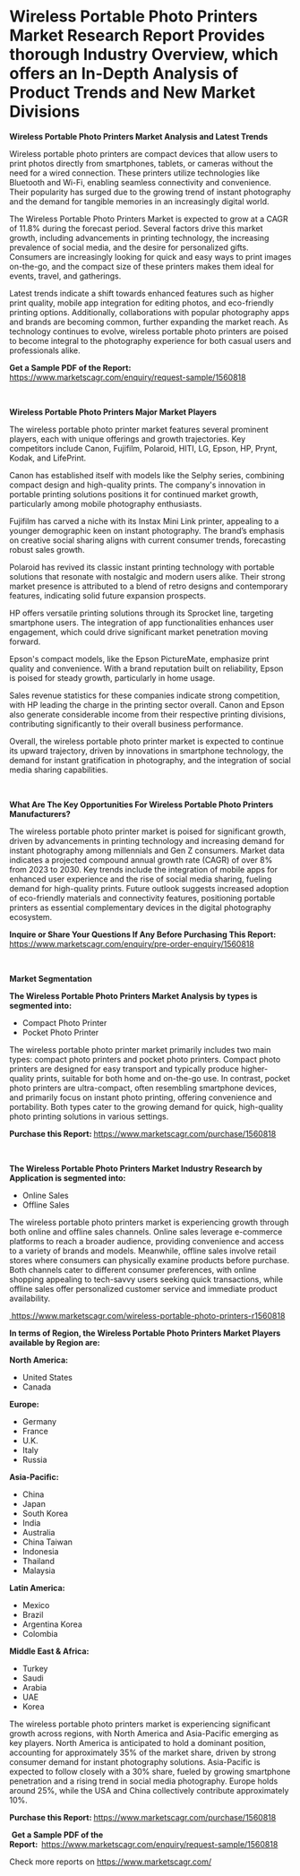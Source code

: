 <p><h1>Wireless Portable Photo Printers Market Research Report Provides thorough Industry Overview, which offers an In-Depth Analysis of Product Trends and New Market Divisions</h1></p><p><strong>Wireless Portable Photo Printers Market Analysis and Latest Trends</strong></p>
<p><p>Wireless portable photo printers are compact devices that allow users to print photos directly from smartphones, tablets, or cameras without the need for a wired connection. These printers utilize technologies like Bluetooth and Wi-Fi, enabling seamless connectivity and convenience. Their popularity has surged due to the growing trend of instant photography and the demand for tangible memories in an increasingly digital world.</p><p>The Wireless Portable Photo Printers Market is expected to grow at a CAGR of 11.8% during the forecast period. Several factors drive this market growth, including advancements in printing technology, the increasing prevalence of social media, and the desire for personalized gifts. Consumers are increasingly looking for quick and easy ways to print images on-the-go, and the compact size of these printers makes them ideal for events, travel, and gatherings.</p><p>Latest trends indicate a shift towards enhanced features such as higher print quality, mobile app integration for editing photos, and eco-friendly printing options. Additionally, collaborations with popular photography apps and brands are becoming common, further expanding the market reach. As technology continues to evolve, wireless portable photo printers are poised to become integral to the photography experience for both casual users and professionals alike.</p></p>
<p><strong>Get a Sample PDF of the Report:&nbsp;</strong> <a href="https://www.marketscagr.com/enquiry/request-sample/1560818?utm_campaign=2324&utm_medium=2&utm_source=Github&utm_content=ia&utm_term=25022025&utm_id=wireless-portable-photo-printers">https://www.marketscagr.com/enquiry/request-sample/1560818</a></p>
<p>&nbsp;</p>
<p><strong>Wireless Portable Photo Printers Major Market Players</strong></p>
<p><p>The wireless portable photo printer market features several prominent players, each with unique offerings and growth trajectories. Key competitors include Canon, Fujifilm, Polaroid, HITI, LG, Epson, HP, Prynt, Kodak, and LifePrint.</p><p>Canon has established itself with models like the Selphy series, combining compact design and high-quality prints. The company's innovation in portable printing solutions positions it for continued market growth, particularly among mobile photography enthusiasts.</p><p>Fujifilm has carved a niche with its Instax Mini Link printer, appealing to a younger demographic keen on instant photography. The brand’s emphasis on creative social sharing aligns with current consumer trends, forecasting robust sales growth.</p><p>Polaroid has revived its classic instant printing technology with portable solutions that resonate with nostalgic and modern users alike. Their strong market presence is attributed to a blend of retro designs and contemporary features, indicating solid future expansion prospects.</p><p>HP offers versatile printing solutions through its Sprocket line, targeting smartphone users. The integration of app functionalities enhances user engagement, which could drive significant market penetration moving forward.</p><p>Epson's compact models, like the Epson PictureMate, emphasize print quality and convenience. With a brand reputation built on reliability, Epson is poised for steady growth, particularly in home usage.</p><p>Sales revenue statistics for these companies indicate strong competition, with HP leading the charge in the printing sector overall. Canon and Epson also generate considerable income from their respective printing divisions, contributing significantly to their overall business performance.</p><p>Overall, the wireless portable photo printer market is expected to continue its upward trajectory, driven by innovations in smartphone technology, the demand for instant gratification in photography, and the integration of social media sharing capabilities.</p></p>
<p>&nbsp;</p>
<p><strong>What Are The Key Opportunities For Wireless Portable Photo Printers Manufacturers?</strong></p>
<p><p>The wireless portable photo printer market is poised for significant growth, driven by advancements in printing technology and increasing demand for instant photography among millennials and Gen Z consumers. Market data indicates a projected compound annual growth rate (CAGR) of over 8% from 2023 to 2030. Key trends include the integration of mobile apps for enhanced user experience and the rise of social media sharing, fueling demand for high-quality prints. Future outlook suggests increased adoption of eco-friendly materials and connectivity features, positioning portable printers as essential complementary devices in the digital photography ecosystem.</p></p>
<p><strong>Inquire or Share Your Questions If Any Before Purchasing This Report:</strong> <a href="https://www.marketscagr.com/enquiry/pre-order-enquiry/1560818?utm_campaign=2324&utm_medium=2&utm_source=Github&utm_content=ia&utm_term=25022025&utm_id=wireless-portable-photo-printers">https://www.marketscagr.com/enquiry/pre-order-enquiry/1560818</a></p>
<p>&nbsp;</p>
<p><strong>Market Segmentation</strong></p>
<p><strong>The Wireless Portable Photo Printers Market Analysis by types is segmented into:</strong></p>
<p><ul><li>Compact Photo Printer</li><li>Pocket Photo Printer</li></ul></p>
<p><p>The wireless portable photo printer market primarily includes two main types: compact photo printers and pocket photo printers. Compact photo printers are designed for easy transport and typically produce higher-quality prints, suitable for both home and on-the-go use. In contrast, pocket photo printers are ultra-compact, often resembling smartphone devices, and primarily focus on instant photo printing, offering convenience and portability. Both types cater to the growing demand for quick, high-quality photo printing solutions in various settings.</p></p>
<p><strong>Purchase this Report:&nbsp;</strong><a href="https://www.marketscagr.com/purchase/1560818?utm_campaign=2324&utm_medium=2&utm_source=Github&utm_content=ia&utm_term=25022025&utm_id=wireless-portable-photo-printers">https://www.marketscagr.com/purchase/1560818</a></p>
<p>&nbsp;</p>
<p><strong>The Wireless Portable Photo Printers Market Industry Research by Application is segmented into:</strong></p>
<p><ul><li>Online Sales</li><li>Offline Sales</li></ul></p>
<p><p>The wireless portable photo printers market is experiencing growth through both online and offline sales channels. Online sales leverage e-commerce platforms to reach a broader audience, providing convenience and access to a variety of brands and models. Meanwhile, offline sales involve retail stores where consumers can physically examine products before purchase. Both channels cater to different consumer preferences, with online shopping appealing to tech-savvy users seeking quick transactions, while offline sales offer personalized customer service and immediate product availability.</p></p>
<p><a href="https://www.marketscagr.com/wireless-portable-photo-printers-r1560818?utm_campaign=2324&utm_medium=2&utm_source=Github&utm_content=ia&utm_term=25022025&utm_id=wireless-portable-photo-printers">&nbsp;https://www.marketscagr.com/wireless-portable-photo-printers-r1560818</a></p>
<p><strong>In terms of Region, the Wireless Portable Photo Printers Market Players available by Region are:</strong></p>
<p>
    <p> <strong> North America: </strong>
        <ul>
            <li>United States</li>
            <li>Canada</li>
        </ul>
        </p> 
    <p> <strong> Europe: </strong>
        <ul>
            <li>Germany</li>
            <li>France</li>
            <li>U.K.</li>
            <li>Italy</li>
            <li>Russia</li>
        </ul>
        </p> 
    <p> <strong> Asia-Pacific: </strong>
        <ul>
            <li>China</li>
            <li>Japan</li>
            <li>South Korea</li>
            <li>India</li>
            <li>Australia</li>
            <li>China Taiwan</li>
            <li>Indonesia</li>
            <li>Thailand</li>
            <li>Malaysia</li>
        </ul>
        </p> 
    <p> <strong> Latin America: </strong>
        <ul>
            <li>Mexico</li>
            <li>Brazil</li>
            <li>Argentina Korea</li>
            <li>Colombia</li>
        </ul>
        </p> 
    <p> <strong> Middle East & Africa: </strong>
        <ul>
            <li>Turkey</li>
            <li>Saudi</li>
            <li>Arabia</li>
            <li>UAE</li>
            <li>Korea</li>
        </ul>
    </p>
    </p>
<p><p>The wireless portable photo printers market is experiencing significant growth across regions, with North America and Asia-Pacific emerging as key players. North America is anticipated to hold a dominant position, accounting for approximately 35% of the market share, driven by strong consumer demand for instant photography solutions. Asia-Pacific is expected to follow closely with a 30% share, fueled by growing smartphone penetration and a rising trend in social media photography. Europe holds around 25%, while the USA and China collectively contribute approximately 10%.</p></p>
<p><strong>Purchase this Report: </strong><a href="https://www.marketscagr.com/purchase/1560818?utm_campaign=2324&utm_medium=2&utm_source=Github&utm_content=ia&utm_term=25022025&utm_id=wireless-portable-photo-printers">https://www.marketscagr.com/purchase/1560818</a></p>
<p>&nbsp;<strong>Get a Sample PDF of the Report:&nbsp;&nbsp;</strong><a href="https://www.marketscagr.com/enquiry/request-sample/1560818?utm_campaign=2324&utm_medium=2&utm_source=Github&utm_content=ia&utm_term=25022025&utm_id=wireless-portable-photo-printers">https://www.marketscagr.com/enquiry/request-sample/1560818</a></p>
<p><strong></strong></p>
<p>Check more reports on <a href="https://www.marketscagr.com/?utm_campaign=2324&utm_medium=2&utm_source=Github&utm_content=ia&utm_term=25022025&utm_id=wireless-portable-photo-printers">https://www.marketscagr.com/</a></p>
